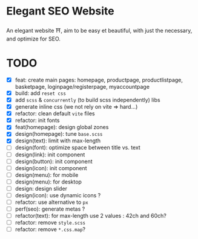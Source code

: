 # Elegant SEO Website

An elegant website ⛩️, aim to be easy et beautiful, with just the necessary, and optimize for SEO.

# TODO

- [x] feat: create main pages: homepage, productpage, productlistpage, basketpage, loginpage/registerpage, myaccountpage
- [x] build: add `reset css`
- [x] add `scss` & `concurrently` (to build scss independently) libs
- [x] generate inline css (we not rely on vite => hard...)
- [x] refactor: clean default `vite` files
- [x] refactor: init fonts
- [x] feat(homepage): design global zones
- [x] design(homepage): tune `base.scss`
- [x] design(text): limit with max-length
- [ ] design(font): optimize space between title vs. text
- [ ] design(link): init component
- [ ] design(button): init component
- [ ] design(icon): init component
- [ ] design(menu): for mobile
- [ ] design(menu): for desktop
- [ ] design: design slider
- [ ] design(icon): use dynamic icons ?
- [ ] refactor: use alternative to `px`
- [ ] perf(seo): generate metas ?
- [ ] refactor(text): for max-length use 2 values : 42ch and 60ch?
- [ ] refactor: remove `style.scss`
- [ ] refactor: remove `*.css.map`?